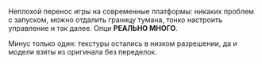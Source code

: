 Неплохой перенос игры на современные платформы: никаких проблем с запуском, можно отдалить границу тумана, тонко настроить управление и так далее. Опци **РЕАЛЬНО МНОГО**.

Минус только один: текстуры остались в низком разрешении, да и модели взяты из оригинала без переделок.